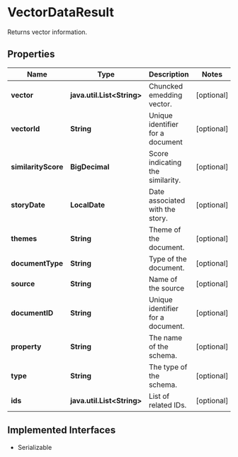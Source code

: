 

# VectorDataResult

Returns vector information.

## Properties

Name | Type | Description | Notes
------------ | ------------- | ------------- | -------------
**vector** | **java.util.List&lt;String&gt;** | Chuncked emedding vector. |  [optional]
**vectorId** | **String** | Unique identifier for a document |  [optional]
**similarityScore** | **BigDecimal** | Score indicating the similarity. |  [optional]
**storyDate** | **LocalDate** | Date associated with the story. |  [optional]
**themes** | **String** | Theme of the document. |  [optional]
**documentType** | **String** | Type of the document. |  [optional]
**source** | **String** | Name of the source |  [optional]
**documentID** | **String** | Unique identifier for a document. |  [optional]
**property** | **String** | The name of the schema. |  [optional]
**type** | **String** | The type of the schema. |  [optional]
**ids** | **java.util.List&lt;String&gt;** | List of related IDs. |  [optional]


## Implemented Interfaces

* Serializable


